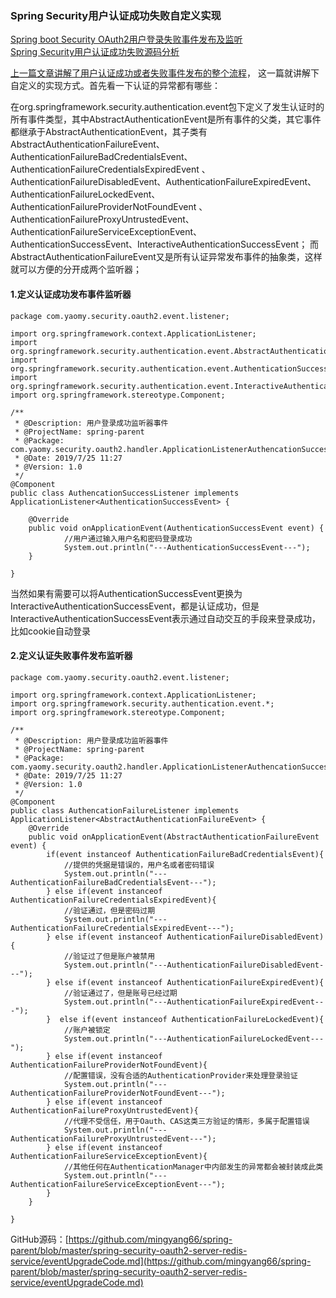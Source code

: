 ### Spring Security用户认证成功失败自定义实现
 [Spring boot Security OAuth2用户登录失败事件发布及监听](https://github.com/mingyang66/spring-parent/blob/master/spring-security-oauth2-server-redis-service/event.md)<br>
 [Spring Security用户认证成功失败源码分析](https://github.com/mingyang66/spring-parent/blob/master/spring-security-oauth2-server-redis-service/eventUpgrade.md)<br>

 [上一篇文章讲解了用户认证成功或者失败事件发布的整个流程](https://github.com/mingyang66/spring-parent/blob/master/spring-security-oauth2-server-redis-service/eventUpgrade.md)，
 这一篇就讲解下自定义的实现方式。首先看一下认证的异常都有哪些：
 
 在org.springframework.security.authentication.event包下定义了发生认证时的所有事件类型，其中AbstractAuthenticationEvent是所有事件的父类，其它事件
 都继承于AbstractAuthenticationEvent，其子类有AbstractAuthenticationFailureEvent、AuthenticationFailureBadCredentialsEvent、AuthenticationFailureCredentialsExpiredEvent
 、AuthenticationFailureDisabledEvent、AuthenticationFailureExpiredEvent、AuthenticationFailureLockedEvent、AuthenticationFailureProviderNotFoundEvent
 、AuthenticationFailureProxyUntrustedEvent、AuthenticationFailureServiceExceptionEvent、AuthenticationSuccessEvent、InteractiveAuthenticationSuccessEvent；
 而AbstractAuthenticationFailureEvent又是所有认证异常发布事件的抽象类，这样就可以方便的分开成两个监听器；
 
 #### 1.定义认证成功发布事件监听器
 ```
 package com.yaomy.security.oauth2.event.listener;
 
 import org.springframework.context.ApplicationListener;
 import org.springframework.security.authentication.event.AbstractAuthenticationEvent;
 import org.springframework.security.authentication.event.AuthenticationSuccessEvent;
 import org.springframework.security.authentication.event.InteractiveAuthenticationSuccessEvent;
 import org.springframework.stereotype.Component;
 
 /**
  * @Description: 用户登录成功监听器事件
  * @ProjectName: spring-parent
  * @Package: com.yaomy.security.oauth2.handler.ApplicationListenerAuthencationSuccess
  * @Date: 2019/7/25 11:27
  * @Version: 1.0
  */
 @Component
 public class AuthencationSuccessListener implements ApplicationListener<AuthenticationSuccessEvent> {
 
     @Override
     public void onApplicationEvent(AuthenticationSuccessEvent event) {
             //用户通过输入用户名和密码登录成功
             System.out.println("---AuthenticationSuccessEvent---");
     }
 
 }
```
当然如果有需要可以将AuthenticationSuccessEvent更换为InteractiveAuthenticationSuccessEvent，都是认证成功，但是InteractiveAuthenticationSuccessEvent表示通过自动交互的手段来登录成功，比如cookie自动登录
#### 2.定义认证失败事件发布监听器
```
package com.yaomy.security.oauth2.event.listener;

import org.springframework.context.ApplicationListener;
import org.springframework.security.authentication.event.*;
import org.springframework.stereotype.Component;

/**
 * @Description: 用户登录成功监听器事件
 * @ProjectName: spring-parent
 * @Package: com.yaomy.security.oauth2.handler.ApplicationListenerAuthencationSuccess
 * @Date: 2019/7/25 11:27
 * @Version: 1.0
 */
@Component
public class AuthencationFailureListener implements ApplicationListener<AbstractAuthenticationFailureEvent> {
    @Override
    public void onApplicationEvent(AbstractAuthenticationFailureEvent event) {
        if(event instanceof AuthenticationFailureBadCredentialsEvent){
            //提供的凭据是错误的，用户名或者密码错误
            System.out.println("---AuthenticationFailureBadCredentialsEvent---");
        } else if(event instanceof AuthenticationFailureCredentialsExpiredEvent){
            //验证通过，但是密码过期
            System.out.println("---AuthenticationFailureCredentialsExpiredEvent---");
        } else if(event instanceof AuthenticationFailureDisabledEvent){
            //验证过了但是账户被禁用
            System.out.println("---AuthenticationFailureDisabledEvent---");
        } else if(event instanceof AuthenticationFailureExpiredEvent){
            //验证通过了，但是账号已经过期
            System.out.println("---AuthenticationFailureExpiredEvent---");
        }  else if(event instanceof AuthenticationFailureLockedEvent){
            //账户被锁定
            System.out.println("---AuthenticationFailureLockedEvent---");
        } else if(event instanceof AuthenticationFailureProviderNotFoundEvent){
            //配置错误，没有合适的AuthenticationProvider来处理登录验证
            System.out.println("---AuthenticationFailureProviderNotFoundEvent---");
        } else if(event instanceof AuthenticationFailureProxyUntrustedEvent){
            //代理不受信任，用于Oauth、CAS这类三方验证的情形，多属于配置错误
            System.out.println("---AuthenticationFailureProxyUntrustedEvent---");
        } else if(event instanceof AuthenticationFailureServiceExceptionEvent){
            //其他任何在AuthenticationManager中内部发生的异常都会被封装成此类
            System.out.println("---AuthenticationFailureServiceExceptionEvent---");
        }
    }

}
```
GitHub源码：[https://github.com/mingyang66/spring-parent/blob/master/spring-security-oauth2-server-redis-service/eventUpgradeCode.md](https://github.com/mingyang66/spring-parent/blob/master/spring-security-oauth2-server-redis-service/eventUpgradeCode.md)    
    